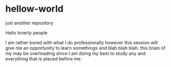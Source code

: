 # hellow-world
just another repository

Hello loverly people

I am rather bored with what I do professionally however this session will give me an opportunity to learn somethings and blah blah blah. this brain of my may be overloading since I am doing my best to study any and everything that is placed before me. 
